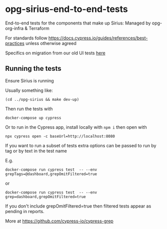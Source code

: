 # opg-sirius-end-to-end-tests

End-to-end tests for the components that make up Sirius: Managed by opg-org-infra &amp; Terraform

For standards follow https://docs.cypress.io/guides/references/best-practices unless otherwise agreed

Specifics on migration from our old UI tests [here](/docs/Migration.md)

## Running the tests

Ensure Sirius is running

Usually something like:

```shell
(cd ../opg-sirius && make dev-up)
```

Then run the tests with

```shell
docker-compose up cypress
```

Or to run in the Cypress app, install locally with `npm i` then open with

```
npx cypress open -c baseUrl=http://localhost:8080
```

If you want to run a subset of tests extra options can be passed to run by tag or by text in the test name

E.g.

```shell
docker-compose run cypress test  -- --env grepTags=@dashboard,grepOmitFiltered=true
```

or

```shell
docker-compose run cypress test  -- --env grep=dashboard,grepOmitFiltered=true
```

If you don't include grepOmitFiltered=true then filtered tests appear as pending in reports.

More at https://github.com/cypress-io/cypress-grep
